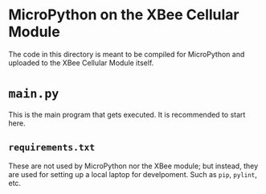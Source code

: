 # MicroPython on the XBee Cellular Module

The code in this directory is meant to be compiled for MicroPython and uploaded to the XBee Cellular Module itself.

# `main.py`

This is the main program that gets executed.  It is recommended to start here.

## `requirements.txt`

These are not used by MicroPython nor the XBee module; but instead, they are used for setting up a local laptop for develpoment.  Such as `pip`, `pylint`, etc.
